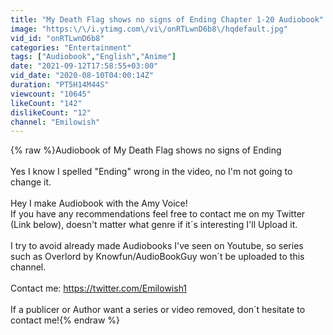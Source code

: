 ```yaml
---
title: "My Death Flag shows no signs of Ending Chapter 1-20 Audiobook"
image: "https:\/\/i.ytimg.com\/vi\/onRTLwnD6b8\/hqdefault.jpg"
vid_id: "onRTLwnD6b8"
categories: "Entertainment"
tags: ["Audiobook","English","Anime"]
date: "2021-09-12T17:58:55+03:00"
vid_date: "2020-08-10T04:00:14Z"
duration: "PT5H14M44S"
viewcount: "10645"
likeCount: "142"
dislikeCount: "12"
channel: "Emilowish"
---
```

{% raw %}Audiobook of My Death Flag shows no signs of Ending<br /><br />Yes I know I spelled &quot;Ending&quot; wrong in the video, no I'm not going to change it.<br /><br />Hey I make Audiobook with the Amy Voice!<br />If you have any recommendations feel free to contact me on my Twitter (Link below), doesn't matter what genre if it´s interesting I'll Upload it.<br /><br />I try to avoid already made Audiobooks I've seen on Youtube, so series such as Overlord by Knowfun/AudioBookGuy won´t be uploaded to this channel.<br /><br />Contact me: <a rel="nofollow" target="blank" href="https://twitter.com/Emilowish1">https://twitter.com/Emilowish1</a><br /><br />If a publicer or Author want a series or video removed, don´t hesitate to contact me!{% endraw %}
